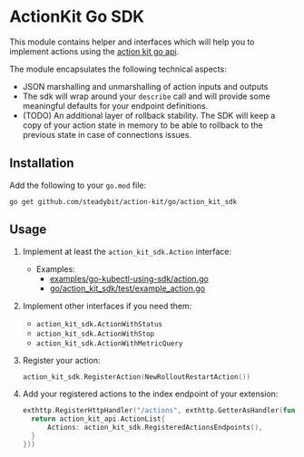 # ActionKit Go SDK

This module contains helper and interfaces which will help you to implement actions using
the [action kit go api](https://github.com/steadybit/action-kit/tree/main/go/action_kit_api).

The module encapsulates the following technical aspects:

- JSON marshalling and unmarshalling of action inputs and outputs
- The sdk will wrap around your `describe` call and will provide some meaningful defaults for your endpoint definitions.
- (TODO) An additional layer of rollback stability. The SDK will keep a copy of your action state in memory to be able to rollback to the previous state in case
  of connections issues.

## Installation

Add the following to your `go.mod` file:

```
go get github.com/steadybit/action-kit/go/action_kit_sdk
```

## Usage

1. Implement at least the `action_kit_sdk.Action` interface:
    - Examples:
        - [examples/go-kubectl-using-sdk/action.go](../../examples/go-kubectl-using-sdk/action.go)
        - [go/action_kit_sdk/test/example_action.go](./test/example_action.go)

2. Implement other interfaces if you need them:
    - `action_kit_sdk.ActionWithStatus`
    - `action_kit_sdk.ActionWithStop`
    - `action_kit_sdk.ActionWithMetricQuery`

3. Register your action:
   ```go
   action_kit_sdk.RegisterAction(NewRolloutRestartAction())
   ```

4. Add your registered actions to the index endpoint of your extension:
   ```go
   exthttp.RegisterHttpHandler("/actions", exthttp.GetterAsHandler(func() action_kit_api.ActionList {
     return action_kit_api.ActionList{
         Actions: action_kit_sdk.RegisteredActionsEndpoints(),
     }
   }))
   ```